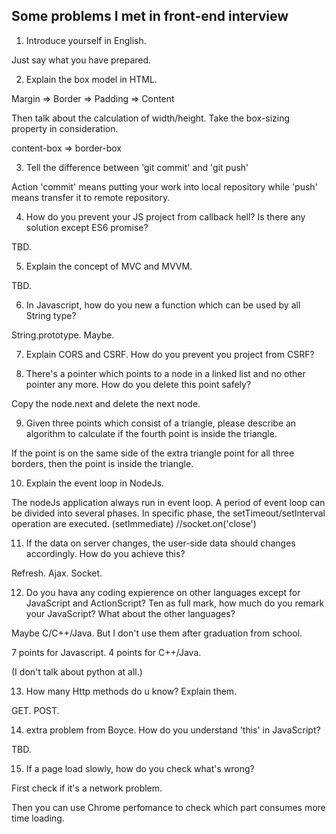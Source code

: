 ## Some problems I met in front-end interview

1. Introduce yourself in English.

Just say what you have prepared.

2. Explain the box model in HTML.

Margin => Border => Padding => Content

Then talk about the calculation of width/height. Take the box-sizing property in consideration.

content-box => border-box

3. Tell the difference between 'git commit' and 'git push'

Action 'commit' means putting your work into local repository while 'push' means transfer it to remote repository.

4. How do you prevent your JS project from callback hell? Is there any solution except ES6 promise?

TBD.

5. Explain the concept of MVC and MVVM.

TBD.

6. In Javascript, how do you new a function which can be used by all String type?

String.prototype. Maybe.

7. Explain CORS and CSRF. How do you prevent you project from CSRF?

8. There's a pointer which points to a node in a linked list and no other pointer any more. How do you delete this point safely?

Copy the node.next and delete the next node.

9. Given three points which consist of a triangle, please describe an algorithm to calculate if the fourth point is inside the triangle.

If the point is on the same side of the extra triangle point for all three borders, then the point is inside the triangle.

10. Explain the event loop in NodeJs.

The nodeJs application always run in event loop. A period of event loop can be divided into several phases. In specific phase, the setTimeout/setInterval operation are executed. (setImmediate) 
//socket.on('close')

11. If the data on server changes, the user-side data should changes accordingly. How do you achieve this?

Refresh.
Ajax.
Socket.

12. Do you hava any coding expierence on other languages except for JavaScript and ActionScript? Ten as full mark, how much do you remark your JavaScript? What about the other languages?

Maybe C/C++/Java. But I don't use them after graduation from school. 

7 points for Javascript. 4 points for C++/Java.

(I don't talk about python at all.)

13. How many Http methods do u know? Explain them.

GET.
POST.


14. extra problem from Boyce. How do you understand 'this' in JavaScript?

TBD.

15. If a page load slowly, how do you check what's wrong?

First check if it's a network problem.

Then you can use Chrome perfomance to check which part consumes more time loading.